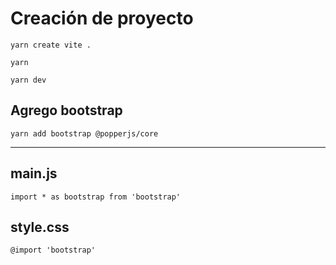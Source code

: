 # Creación de proyecto 

`yarn create vite .`

`yarn`

`yarn dev`

## Agrego bootstrap

`yarn add bootstrap @popperjs/core`


--------------------------------
## main.js
`import * as bootstrap from 'bootstrap'`

## style.css
`@import 'bootstrap'`
